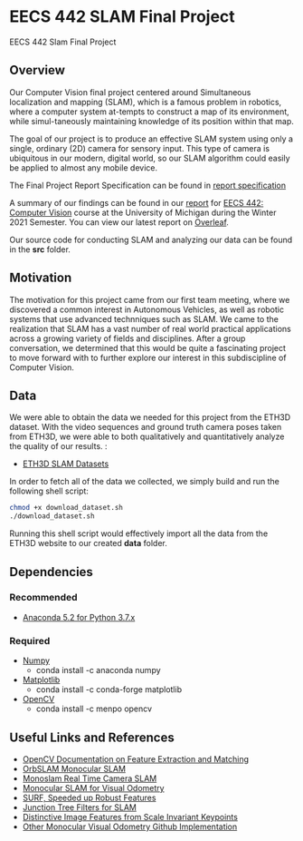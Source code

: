 # EECS 442 SLAM Final Project

EECS 442 Slam Final Project

## Overview

Our Computer Vision final project centered around Simultaneous localization and mapping (SLAM), which is a famous  problem in robotics,  where a computer  system  at-tempts to construct a map of its environment, while simul-taneously maintaining knowledge of its position within that map.

The goal of our project is to produce an effective SLAM system using only a single, ordinary (2D) camera for sensory input. This type of camera is ubiquitous in our modern, digital world, so our SLAM algorithm could easily be applied to almost any mobile device. 

The Final Project Report Specification can be found in [report specification](EECS_442_Computer_Vision_Spec.pdf)

A summary of our findings can be found in our [report](EECS_442_Computer_Vision_SLAM_Project.pdf) for [EECS 442: Computer Vision](https://web.eecs.umich.edu/~justincj/teaching/eecs442/WI2021/) course at the University of Michigan during the Winter 2021 Semester.   You can view our latest report on [Overleaf](https://www.overleaf.com/project/608447d3ec80589a09854d0f).

Our source code for conducting SLAM and analyzing our data can be found in the **src** folder.


## Motivation
The motivation for this project came from our first team meeting, where we discovered a common interest in Autonomous Vehicles, as well as robotic systems that use advanced technniques such as SLAM. We came to the realization that SLAM has a vast number of real world practical applications across a growing variety of fields and disciplines. After a group conversation, we determined that this would be quite a fascinating project to move forward with to further explore our interest in this subdiscipline of Computer Vision.

## Data
We were able to obtain the data we needed for this project from the ETH3D dataset. With the video sequences and ground truth camera poses taken from ETH3D, we were able to both qualitatively and quantitatively analyze the quality of our results. :
* [ETH3D SLAM Datasets](https://www.eth3d.net/slam_datasets)

In order to fetch all of the data we collected, we simply build and run the following shell script: 
```bash
chmod +x download_dataset.sh 
./download_dataset.sh
```
Running this shell script would effectively import all the data from the ETH3D website to our created **data** folder.


## Dependencies
### Recommended
* [Anaconda 5.2 for Python 3.7.x](https://www.anaconda.com/download/)

### Required
* [Numpy](https://www.numpy.org)
    * conda install -c anaconda numpy
* [Matplotlib](https://matplotlib.org)
    * conda install -c conda-forge matplotlib
* [OpenCV](https://opencv.org)
    * conda install -c menpo opencv


## Useful Links and References
* [OpenCV Documentation on Feature Extraction and Matching](https://docs.opencv.org/master/dc/dc3/tutorial_py_matcher.html)
* [OrbSLAM Monocular SLAM](https://openslam-org.github.io/orbslam.html)
* [Monoslam Real Time Camera SLAM](https://www.robots.ox.ac.uk/~lav/Papers/davison_etal_pami2007/davison_etal_pami2007.pdf)
* [Monocular SLAM for Visual Odometry](https://www.hindawi.com/journals/mpe/2012/676385/)
* [SURF, Speeded up Robust Features](https://people.ee.ethz.ch/~surf/eccv06.pdf)
* [Junction Tree Filters for SLAM](http://ai.stanford.edu/~paskin/slam/)
* [Distinctive Image Features from Scale Invariant Keypoints](https://people.eecs.berkeley.edu/~malik/cs294/lowe-ijcv04.pdf)
* [Other Monocular Visual Odometry Github Implementation](https://github.com/felixchenfy/Monocular-Visual-Odometry)


